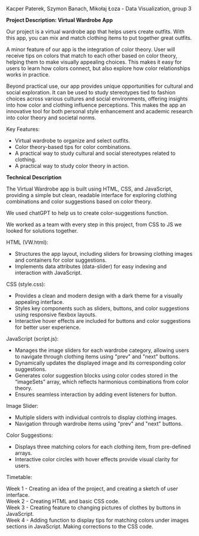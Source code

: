 Kacper Paterek, Szymon Banach, Mikołaj Łoza \- Data Visualization, group 3

**Project Description: Virtual Wardrobe App**

Our project is a virtual wardrobe app that helps users create outfits. With this app, you can mix and match clothing items to put together great outfits.

A minor feature of our app is the integration of color theory. User will receive tips on colors that match to each other based on color theory, helping them to make visually appealing choices. This makes it easy for users to learn how colors connect, but also explore how color relationships works in practice.

Beyond practical use, our app provides unique opportunities for cultural and social exploration. It can be used to study stereotypes tied to fashion choices across various cultures and social environments, offering insights into how color and clothing influence perceptions. This makes the app an innovative tool for both personal style enhancement and academic research into color theory and societal norms.

Key Features:

* Virtual wardrobe to organize and select outfits.  
* Color theory-based tips for color combinations.  
* A practical way to study cultural and social stereotypes related to clothing.  
* A practical way to study color theory in action.

   
**Technical Description**

 The Virtual Wardrobe app is built using HTML, CSS, and JavaScript, providing a simple but clean, readable interface for exploring clothing combinations and color suggestions based on color theory.

We used chatGPT to help us to create color-suggestions function.

We worked as a team with every step in this project, from CSS to JS we looked for solutions together.

HTML (VW.html):

* Structures the app layout, including sliders for browsing clothing images and containers for color suggestions.  
* Implements data attributes (data-slider) for easy indexing and interaction with JavaScript.

CSS (style.css):

* Provides a clean and modern design with a dark theme for a visually appealing interface.  
* Styles key components such as sliders, buttons, and color suggestions using responsive flexbox layouts.  
* Interactive hover effects are included for buttons and color suggestions for better user experience.

JavaScript (script.js):

* Manages the image sliders for each wardrobe category, allowing users to navigate through clothing items using "prev" and "next" buttons.  
* Dynamically updates the displayed image and its corresponding color suggestions.  
* Generates color suggestion blocks using color codes stored in the “imageSets” array, which reflects harmonious combinations from color theory.  
* Ensures seamless interaction by adding event listeners for button.

Image Slider:

* Multiple sliders with individual controls to display clothing images.  
* Navigation through wardrobe items using "prev" and "next" buttons.

Color Suggestions:

* Displays three matching colors for each clothing item, from pre-defined arrays.  
* Interactive color circles with hover effects provide visual clarity for users.

Timetable:

Week 1 \- Creating an idea of the project, and creating a sketch of user interface.  
Week 2 \- Creating HTML and basic CSS code.  
Week 3 \- Creating feature to changing pictures of clothes by buttons in JavaScript.  
Week 4 \- Adding function to display tips for matching colors under images sections in JavaScript. Making corrections to the CSS code.

